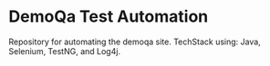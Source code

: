 # DemoQa Test Automation
Repository for automating the demoqa site.
TechStack using:
Java,
Selenium,
TestNG, and
Log4j.
